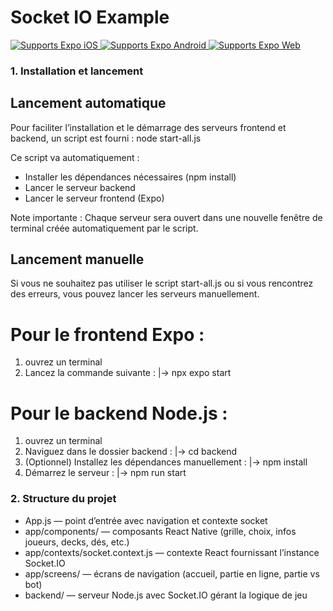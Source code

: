 # Socket IO Example

<p>
  <!-- iOS -->
  <a href="https://itunes.apple.com/app/apple-store/id982107779">
    <img alt="Supports Expo iOS" longdesc="Supports Expo iOS" src="https://img.shields.io/badge/iOS-4630EB.svg?style=flat-square&logo=APPLE&labelColor=999999&logoColor=fff" />
  </a>
  <!-- Android -->
  <a href="https://play.google.com/store/apps/details?id=host.exp.exponent&referrer=blankexample">
    <img alt="Supports Expo Android" longdesc="Supports Expo Android" src="https://img.shields.io/badge/Android-4630EB.svg?style=flat-square&logo=ANDROID&labelColor=A4C639&logoColor=fff" />
  </a>
  <!-- Web -->
  <a href="https://docs.expo.dev/workflow/web/">
    <img alt="Supports Expo Web" longdesc="Supports Expo Web" src="https://img.shields.io/badge/web-4630EB.svg?style=flat-square&logo=GOOGLE-CHROME&labelColor=4285F4&logoColor=fff" />
  </a>
</p>

### 1. Installation et lancement

## Lancement automatique

Pour faciliter l’installation et le démarrage des serveurs frontend et backend, un script est fourni :
  node start-all.js


Ce script va automatiquement :
  - Installer les dépendances nécessaires (npm install)
  - Lancer le serveur backend
  - Lancer le serveur frontend (Expo)

Note importante :
Chaque serveur sera ouvert dans une nouvelle fenêtre de terminal créée automatiquement par le script.

## Lancement manuelle

Si vous ne souhaitez pas utiliser le script start-all.js ou si vous rencontrez des erreurs, vous pouvez lancer les serveurs manuellement.
# Pour le frontend Expo :
  1. ouvrez un terminal
  2. Lancez la commande suivante :
    |-> npx expo start
# Pour le backend Node.js :
  1. ouvrez un terminal
  2. Naviguez dans le dossier backend : 
    |-> cd backend
  3. (Optionnel) Installez les dépendances manuellement :
    |-> npm install
  4. Démarrez le serveur :
    |-> npm run start

### 2. Structure du projet

* App.js — point d’entrée avec navigation et contexte socket
* app/components/ — composants React Native (grille, choix, infos joueurs, decks, dés, etc.)
* app/contexts/socket.context.js — contexte React fournissant l’instance Socket.IO
* app/screens/ — écrans de navigation (accueil, partie en ligne, partie vs bot)
* backend/ — serveur Node.js avec Socket.IO gérant la logique de jeu
